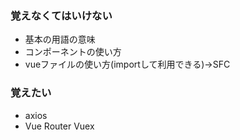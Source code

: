 ### 覚えなくてはいけない
 - 基本の用語の意味
 - コンポーネントの使い方
 - vueファイルの使い方(importして利用できる)→SFC
### 覚えたい
 - axios
 - Vue Router Vuex